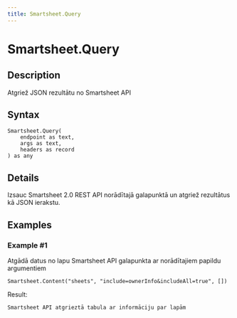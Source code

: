 ```yaml
---
title: Smartsheet.Query
---
```


# Smartsheet.Query


## Description

Atgriež JSON rezultātu no Smartsheet API


## Syntax

```powerquery
Smartsheet.Query(
    endpoint as text,
    args as text,
    headers as record
) as any
```


## Details

Izsauc Smartsheet 2.0 REST API norādītajā galapunktā un atgriež rezultātus kā JSON ierakstu.


## Examples

### Example #1 
Atgādā datus no lapu Smartsheet API galapunkta ar norādītajiem papildu argumentiem
```powerquery
Smartsheet.Content("sheets", "include=ownerInfo&includeAll=true", [])
```

Result: 
```powerquery
Smartsheet API atgrieztā tabula ar informāciju par lapām
```



